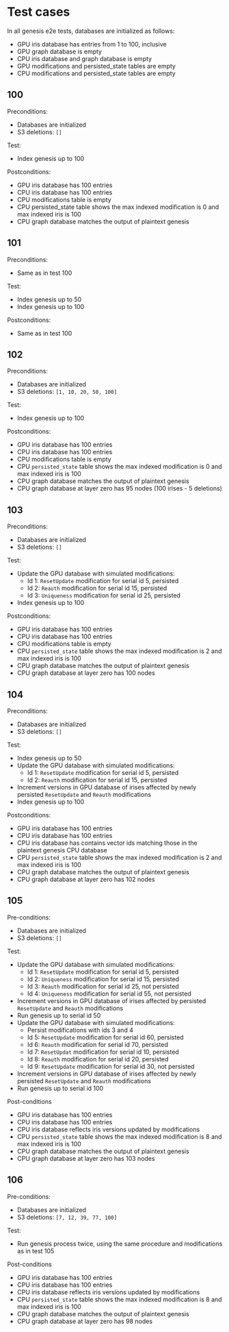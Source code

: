 # Test cases

In all genesis e2e tests, databases are initialized as follows:
- GPU iris database has entries from 1 to 100, inclusive
- GPU graph database is empty
- CPU iris database and graph database is empty
- GPU modifications and persisted_state tables are empty
- CPU modifications and persisted_state tables are empty

## 100

Preconditions:
- Databases are initialized
- S3 deletions: `[]`

Test:
- Index genesis up to 100

Postconditions:
- GPU iris database has 100 entries
- CPU iris database has 100 entries
- CPU modifications table is empty
- CPU persisted_state table shows the max indexed modification is 0 and max indexed iris is 100
- CPU graph database matches the output of plaintext genesis

## 101

Preconditions:
- Same as in test 100

Test:
- Index genesis up to 50
- Index genesis up to 100

Postconditions:
- Same as in test 100

## 102

Preconditions:
- Databases are initialized
- S3 deletions: `[1, 10, 20, 50, 100]`

Test:
- Index genesis up to 100

Postconditions:
- GPU iris database has 100 entries
- CPU iris database has 100 entries
- CPU modifications table is empty
- CPU `persisted_state` table shows the max indexed modification is 0 and max indexed iris is 100
- CPU graph database matches the output of plaintext genesis
- CPU graph database at layer zero has 95 nodes (100 irises - 5 deletions)

## 103

Preconditions:
- Databases are initialized
- S3 deletions: `[]`

Test:
- Update the GPU database with simulated modifications:
    - Id 1: `ResetUpdate` modification for serial id 5, persisted
    - Id 2: `Reauth` modification for serial id 15, persisted
    - Id 3: `Uniqueness` modification for serial id 25, persisted
- Index genesis up to 100

Postconditions:
- GPU iris database has 100 entries
- CPU iris database has 100 entries
- CPU modifications table is empty
- CPU `persisted_state` table shows the max indexed modification is 2 and max indexed iris is 100
- CPU graph database matches the output of plaintext genesis
- CPU graph database at layer zero has 100 nodes

## 104

Preconditions:
- Databases are initialized
- S3 deletions: `[]`

Test:
- Index genesis up to 50
- Update the GPU database with simulated modifications:
    - Id 1: `ResetUpdate` modification for serial id 5, persisted
    - Id 2: `Reauth` modification for serial id 15, persisted
- Increment versions in GPU database of irises affected by newly persisted `ResetUpdate` and `Reauth` modifications
- Index genesis up to 100

Postconditions:
- GPU iris database has 100 entries
- CPU iris database has 100 entries
- CPU iris database has contains vector ids matching those in the plaintext genesis CPU database
- CPU `persisted_state` table shows the max indexed modification is 2 and max indexed iris is 100
- CPU graph database matches the output of plaintext genesis
- CPU graph database at layer zero has 102 nodes

## 105

Pre-conditions:
- Databases are initialized
- S3 deletions: `[]`

Test:
- Update the GPU database with simulated modifications:
    - Id 1: `ResetUpdate` modification for serial id 5, persisted
    - Id 2: `Uniqueness` modification for serial id 15, persisted
    - Id 3: `Reauth` modification for serial id 25, not persisted
    - Id 4: `Uniqueness` modification for serial id 55, not persisted
- Increment versions in GPU database of irises affected by persisted `ResetUpdate` and `Reauth` modifications
- Run genesis up to serial id 50
- Update the GPU database with simulated modifications:
    - Persist modifications with ids 3 and 4
    - Id 5: `ResetUpdate` modification for serial id 60, persisted
    - Id 6: `Reauth` modification for serial id 70, persisted
    - Id 7: `ResetUpdat` modification for serial id 10, persisted
    - Id 8: `Reauth` modification for serial id 20, persisted
    - Id 9: `ResetUpdate` modification for serial id 30, not persisted
- Increment versions in GPU database of irises affected by newly persisted `ResetUpdate` and `Reauth` modifications
- Run genesis up to serial id 100

Post-conditions
- GPU iris database has 100 entries
- CPU iris database has 100 entries
- CPU iris database reflects iris versions updated by modifications
- CPU `persisted_state` table shows the max indexed modification is 8 and max indexed iris is 100
- CPU graph database matches the output of plaintext genesis
- CPU graph database at layer zero has 103 nodes


## 106

Pre-conditions:
- Databases are initialized
- S3 deletions: `[7, 12, 39, 77, 100]`

Test:
- Run genesis process twice, using the same procedure and modifications as in test 105

Post-conditions
- GPU iris database has 100 entries
- CPU iris database has 100 entries
- CPU iris database reflects iris versions updated by modifications
- CPU `persisted_state` table shows the max indexed modification is 8 and max indexed iris is 100
- CPU graph database matches the output of plaintext genesis
- CPU graph database at layer zero has 98 nodes
